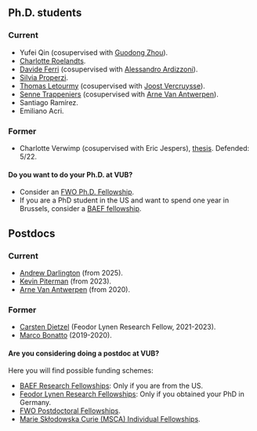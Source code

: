 ## Ph.D. students

### Current
* Yufei Qin (cosupervised with [Guodong Zhou](https://scms.fudan.edu.cn/info/3070/3990.htm)).
* [Charlotte Roelandts](https://sites.google.com/view/charlotteroelants/home). 
* [Davide Ferri](https://sites.google.com/view/davide-ferri/) (cosupervised with [Alessandro Ardizzoni](https://sites.google.com/site/aleardizzonihome/)).
* [Silvia Properzi](https://properzi.github.io).
* [Thomas Letourmy](https://sites.google.com/view/thomas-letourmy/home) (cosupervised with [Joost Vercruysse](http://homepages.ulb.ac.be/~jvercruy/)).
* [Senne Trappeniers](https://sites.google.com/view/sennetrappeniers/homepage) (cosupervised with [Arne Van Antwerpen](https://vanantwerpen.github.io)).
* Santiago Ramírez.
* Emiliano Acri.

### Former
* Charlotte Verwimp (cosupervised with Eric Jespers), [thesis](files/verwimp.pdf). Defended: 5/22. 

#### Do you want to do your Ph.D. at VUB? 
* Consider an [FWO Ph.D. Fellowship](https://www.fwo.be/en/fellowships-funding/phd-fellowships/).
* If you are a PhD student in the US and want to spend one year in Brussels, consider a [BAEF fellowship](https://baef.be/graduate-study-fellowships-us/).

## Postdocs

### Current
* [Andrew Darlington](https://sites.google.com/view/andrewdarlington/home?authuser=0) (from 2025). 
* [Kevin Piterman](http://mate.dm.uba.ar/~kpiterman/) (from 2023).
* [Arne Van Antwerpen](https://vanantwerpen.github.io) (from 2020).

### Former
* [Carsten Dietzel](https://sites.google.com/view/carstendietzel/startseite) (Feodor Lynen Research Fellow, 2021-2023).
* [Marco Bonatto](https://marcobonatto87.wixsite.com/mb87) (2019-2020).

#### Are you considering doing a postdoc at VUB? 

Here you will find possible funding schemes: 

* [BAEF Research Fellowships](https://baef.be/research-fellowships-us/): Only if you are from the US.
* [Feodor Lynen Research Fellowships](https://www.humboldt-foundation.de/en/apply/sponsorship-programmes/feodor-lynen-research-fellowship): Only if you obtained your PhD in Germany.
* [FWO Postdoctoral Fellowships](https://www.fwo.be/en/fellowships-funding/postdoctoral-fellowships/).
* [Marie Skłodowska Curie (MSCA) Individual Fellowships](https://marie-sklodowska-curie-actions.ec.europa.eu/actions/postdoctoral-fellowships).




